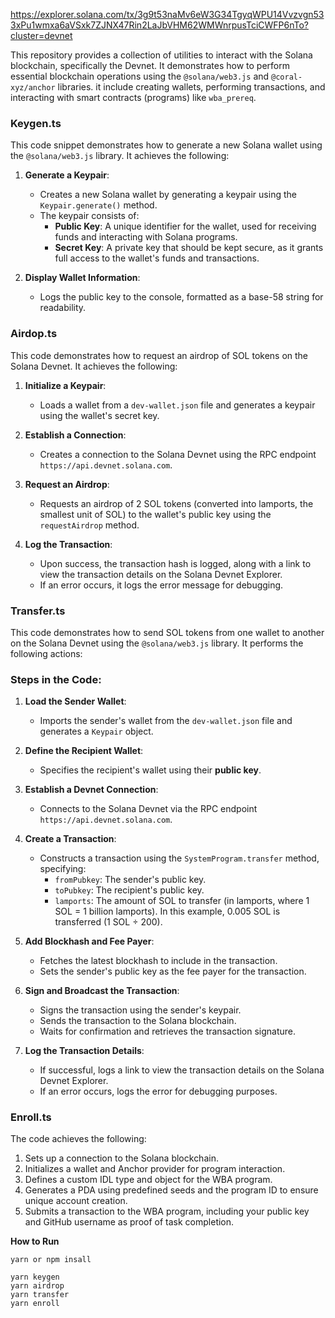 https://explorer.solana.com/tx/3g9t53naMv6eW3G34TgyqWPU14Vvzvgn533xPu1wmxa6aVSxk7ZJNX47Rin2LaJbVHM62WMWnrpusTciCWFP6nTo?cluster=devnet


This repository provides a collection of utilities to interact with the Solana blockchain, specifically the Devnet. It demonstrates how to perform essential blockchain operations using the `@solana/web3.js` and `@coral-xyz/anchor` libraries. it include creating wallets, performing transactions, and interacting with smart contracts (programs) like `wba_prereq`.


### Keygen.ts

This code snippet demonstrates how to generate a new Solana wallet using the `@solana/web3.js` library. It achieves the following:

1. **Generate a Keypair**:

   - Creates a new Solana wallet by generating a keypair using the `Keypair.generate()` method.
   - The keypair consists of:
     - **Public Key**: A unique identifier for the wallet, used for receiving funds and interacting with Solana programs.
     - **Secret Key**: A private key that should be kept secure, as it grants full access to the wallet's funds and transactions.

2. **Display Wallet Information**:
   - Logs the public key to the console, formatted as a base-58 string for readability.

### Airdop.ts

This code demonstrates how to request an airdrop of SOL tokens on the Solana Devnet. It achieves the following:

1. **Initialize a Keypair**:

   - Loads a wallet from a `dev-wallet.json` file and generates a keypair using the wallet's secret key.

2. **Establish a Connection**:

   - Creates a connection to the Solana Devnet using the RPC endpoint `https://api.devnet.solana.com`.

3. **Request an Airdrop**:

   - Requests an airdrop of 2 SOL tokens (converted into lamports, the smallest unit of SOL) to the wallet's public key using the `requestAirdrop` method.

4. **Log the Transaction**:
   - Upon success, the transaction hash is logged, along with a link to view the transaction details on the Solana Devnet Explorer.
   - If an error occurs, it logs the error message for debugging.

### Transfer.ts

This code demonstrates how to send SOL tokens from one wallet to another on the Solana Devnet using the `@solana/web3.js` library. It performs the following actions:

### Steps in the Code:

1. **Load the Sender Wallet**:

   - Imports the sender's wallet from the `dev-wallet.json` file and generates a `Keypair` object.

2. **Define the Recipient Wallet**:

   - Specifies the recipient's wallet using their **public key**.

3. **Establish a Devnet Connection**:

   - Connects to the Solana Devnet via the RPC endpoint `https://api.devnet.solana.com`.

4. **Create a Transaction**:

   - Constructs a transaction using the `SystemProgram.transfer` method, specifying:
     - `fromPubkey`: The sender's public key.
     - `toPubkey`: The recipient's public key.
     - `lamports`: The amount of SOL to transfer (in lamports, where 1 SOL = 1 billion lamports). In this example, 0.005 SOL is transferred (1 SOL ÷ 200).

5. **Add Blockhash and Fee Payer**:

   - Fetches the latest blockhash to include in the transaction.
   - Sets the sender's public key as the fee payer for the transaction.

6. **Sign and Broadcast the Transaction**:

   - Signs the transaction using the sender's keypair.
   - Sends the transaction to the Solana blockchain.
   - Waits for confirmation and retrieves the transaction signature.

7. **Log the Transaction Details**:
   - If successful, logs a link to view the transaction details on the Solana Devnet Explorer.
   - If an error occurs, logs the error for debugging purposes.

### Enroll.ts

The code achieves the following:

1. Sets up a connection to the Solana blockchain.
2. Initializes a wallet and Anchor provider for program interaction.
3. Defines a custom IDL type and object for the WBA program.
4. Generates a PDA using predefined seeds and the program ID to ensure unique account creation.
5. Submits a transaction to the WBA program, including your public key and GitHub username as proof of task completion.

**How to Run**

```
yarn or npm insall
```

```
yarn keygen
yarn airdrop
yarn transfer
yarn enroll
```
